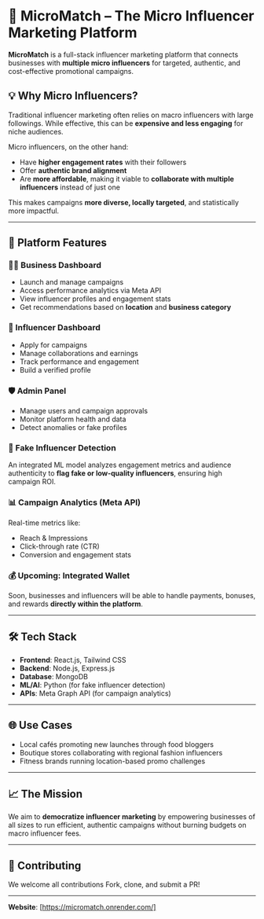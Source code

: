 # 📣 MicroMatch – The Micro Influencer Marketing Platform

**MicroMatch** is a full-stack influencer marketing platform that connects businesses with **multiple micro influencers** for targeted, authentic, and cost-effective promotional campaigns.

## 💡 Why Micro Influencers?

Traditional influencer marketing often relies on macro influencers with large followings. While effective, this can be **expensive and less engaging** for niche audiences.

Micro influencers, on the other hand:
- Have **higher engagement rates** with their followers
- Offer **authentic brand alignment**
- Are **more affordable**, making it viable to **collaborate with multiple influencers** instead of just one

This makes campaigns **more diverse, locally targeted**, and statistically more impactful.

---

## 🚀 Platform Features

### 🧑‍💼 Business Dashboard
- Launch and manage campaigns
- Access performance analytics via Meta API
- View influencer profiles and engagement stats
- Get recommendations based on **location** and **business category**

### 🧑 Influencer Dashboard
- Apply for campaigns
- Manage collaborations and earnings
- Track performance and engagement
- Build a verified profile

### 🛡️ Admin Panel
- Manage users and campaign approvals
- Monitor platform health and data
- Detect anomalies or fake profiles

### 🧠 Fake Influencer Detection
An integrated ML model analyzes engagement metrics and audience authenticity to **flag fake or low-quality influencers**, ensuring high campaign ROI.

### 📊 Campaign Analytics (Meta API)
Real-time metrics like:
- Reach & Impressions
- Click-through rate (CTR)
- Conversion and engagement stats

### 💰 Upcoming: Integrated Wallet
Soon, businesses and influencers will be able to handle payments, bonuses, and rewards **directly within the platform**.

---

## 🛠️ Tech Stack

- **Frontend**: React.js, Tailwind CSS
- **Backend**: Node.js, Express.js
- **Database**: MongoDB
- **ML/AI**: Python (for fake influencer detection)
- **APIs**: Meta Graph API (for campaign analytics)

---

## 🌐 Use Cases

- Local cafés promoting new launches through food bloggers
- Boutique stores collaborating with regional fashion influencers
- Fitness brands running location-based promo challenges

---

## 📈 The Mission

We aim to **democratize influencer marketing** by empowering businesses of all sizes to run efficient, authentic campaigns without burning budgets on macro influencer fees.

---

## 🙌 Contributing

We welcome all contributions
Fork, clone, and submit a PR!

---



**Website**: [https://micromatch.onrender.com/]
